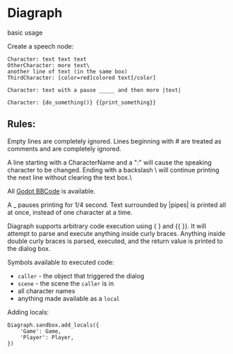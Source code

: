 # Diagraph


basic usage

Create a speech node:

```
Character: text text text
OtherCharacter: more text\
another line of text (in the same box)
ThirdCharacter: [color=red]colored text[/color]

Character: text with a pause _____ and then more |text|

Character: {do_something()} {{print_something}}
```

## Rules:

Empty lines are completely ignored.
Lines beginning with # are treated as comments and are completely ignored.

A line starting with a CharacterName and a ":" will cause the speaking character to be changed.
Ending with a backslash \ will continue printing the next line without clearing the text box.\

All [Godot BBCode](https://docs.godotengine.org/en/stable/tutorials/ui/bbcode_in_richtextlabel.html) is available.

A _ pauses printing for 1/4 second.
Text surrounded by |pipes| is printed all at once, instead of one character at a time.

Diagraph supports arbitrary code execution using { } and {{ }}. It will attempt to parse and execute anything inside curly braces.
Anything inside double curly braces is parsed, executed, and the return value is printed to the dialog box.

Symbols available to executed code:

- `caller` - the object that triggered the dialog
- `scene` - the scene the `caller` is in
- all character names
- anything made available as a `local`


Adding locals:

```
Diagraph.sandbox.add_locals({
	'Game': Game,
	'Player': Player,
})
```